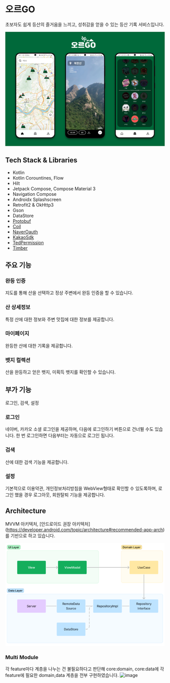 # 오르GO
초보자도 쉽게 등산의 즐거움을 느끼고, 성취감을 얻을 수 있는 등산 기록 서비스입니다. 

<p align="center">
<img src="/previews/main_preview.png"/>
</p>

## Tech Stack & Libraries
- Kotlin
- Kotlin Corountines, Flow
- Hilt
- Jetpack Compose, Compose Material 3
- Navigation Compose
- Androidx Splashscreen
- Retrofit2 & OkHttp3
- Gson
- DataStore
- [Protobuf](https://github.com/google/protobuf-gradle-plugin)
- [Coil](https://github.com/coil-kt/coil)
- [NaverOauth](https://github.com/naver/naveridlogin-sdk-android)
- [KakaoSdk](https://developers.kakao.com/docs/latest/ko/kakaologin/android)
- [TedPermission](https://github.com/ParkSangGwon/TedPermission)
- [Timber](https://github.com/JakeWharton/timber)

## 주요 기능
### 완등 인증
지도를 통해 산을 선택하고 정상 주변에서 완등 인증을 할 수 있습니다.

### 산 상세정보
특정 산에 대한 정보와 주변 맛집에 대한 정보를 제공합니다.

### 마이페이지
완등한 산에 대한 기록을 제공합니다.

### 뱃지 컬렉션
산을 완등하고 얻은 뱃지, 미획득 뱃지를 확인할 수 있습니다.

## 부가 기능
로그인, 검색, 설정
### 로그인
네이버, 카카오 소셜 로그인을 제공하며, 다음에 로그인하기 버튼으로 건너뛸 수도 있습니다.
한 번 로그인하면 다음부터는 자동으로 로그인 됩니다.

### 검색
산에 대한 검색 기능을 제공합니다.

### 설정
기본적으로 이용약관, 개인정보처리방침을 WebView형태로 확인할 수 있도록하며,
로그인 했을 경우 로그아웃, 회원탈퇴 기능을 제공합니다.

## Architecture
MVVM 아키텍처, 
[안드로이드 권장 아키텍처] (https://developer.android.com/topic/architecture#recommended-app-arch)
를 기반으로 하고 있습니다.
<p align="center">
<img src="/previews/architecture.png"/>
</p>

### Multi Module
각 feature마다 계층을 나누는 건 불필요하다고 판단해 core:domain, core:data에 각 feature에 필요한 domain,data 계층을 전부 구현하였습니다.
![image](https://github.com/ORGO-Official/orgo-android/assets/38021810/90cc83b3-6083-4a1f-a004-6ea1d6683312)



